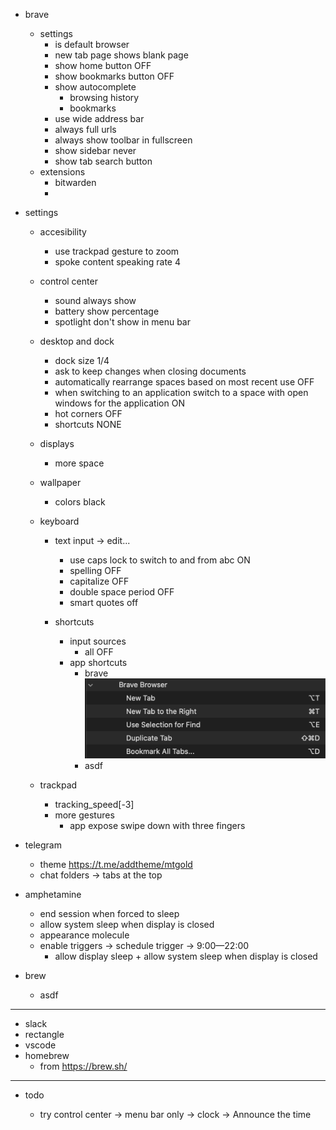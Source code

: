 -   brave

    -   settings
        -   is default browser
        -   new tab page shows blank page
        -   show home button OFF
        -   show bookmarks button OFF
        -   show autocomplete
            -   browsing history
            -   bookmarks
        -   use wide address bar
        -   always full urls
        -   always show toolbar in fullscreen
        -   show sidebar never
        -   show tab search button
    -   extensions
        -   bitwarden
        -

-   settings

    -   accesibility

        -   use trackpad gesture to zoom
        -   spoke content speaking rate 4

    -   control center

        -   sound always show
        -   battery show percentage
        -   spotlight don't show in menu bar

    -   desktop and dock

        -   dock size 1/4
        -   ask to keep changes when closing documents
        -   automatically rearrange spaces based on most recent use OFF
        -   when switching to an application switch to a space with open windows for the application ON
        -   hot corners OFF
        -   shortcuts NONE

    -   displays
        -   more space
    -   wallpaper

        -   colors black

    -   keyboard

        -   text input -> edit...

            -   use caps lock to switch to and from abc ON
            -   spelling OFF
            -   capitalize OFF
            -   double space period OFF
            -   smart quotes off

        -   shortcuts
            -   input sources
                -   all OFF
            -   app shortcuts
                -   brave
                    ![brave shortcuts](lmao/image.png)
                -   asdf

    -   trackpad
        -   tracking_speed[-3]
        -   more gestures
            -   app expose swipe down with three fingers

-   telegram

    -   theme https://t.me/addtheme/mtgold
    -   chat folders -> tabs at the top

-   amphetamine

    -   end session when forced to sleep
    -   allow system sleep when display is closed
    -   appearance molecule
    -   enable triggers -> schedule trigger -> 9:00—22:00
        -   allow display sleep + allow system sleep when display is closed

-   brew
    -   asdf

---

-   slack
-   rectangle
-   vscode
-   homebrew
    -   from https://brew.sh/

---

-   todo

    -   try control center -> menu bar only -> clock -> Announce the time
